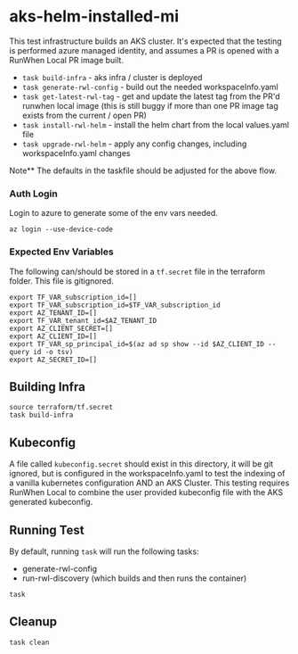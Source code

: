 # aks-helm-installed-mi
This test infrastructure builds an AKS cluster. It's expected that the testing is performed azure managed identity, and assumes a PR is opened with a RunWhen Local PR image built. 
- `task build-infra` - aks infra / cluster is deployed
- `task generate-rwl-config` - build out the needed workspaceInfo.yaml 
- `task get-latest-rwl-tag` - get and update the latest tag from the PR'd runwhen local image (this is still buggy if more than one PR image tag exists from the current / open PR)
- `task install-rwl-helm` - install the helm chart from the local values.yaml file
- `task upgrade-rwl-helm` - apply any config changes, including workspaceInfo.yaml changes


Note** The defaults in the taskfile should be adjusted for the above flow. 

### Auth Login 
Login to azure to generate some of the env vars needed. 

```
az login --use-device-code

```

### Expected Env Variables
The following can/should be stored in a `tf.secret` file in the terraform folder. This file is gitignored. 

```
export TF_VAR_subscription_id=[]
export TF_VAR_subscription_id=$TF_VAR_subscription_id
export AZ_TENANT_ID=[]
export TF_VAR_tenant_id=$AZ_TENANT_ID
export AZ_CLIENT_SECRET=[]
export AZ_CLIENT_ID=[]
export TF_VAR_sp_principal_id=$(az ad sp show --id $AZ_CLIENT_ID --query id -o tsv)
export AZ_SECRET_ID=[]
```

## Building Infra

```
source terraform/tf.secret
task build-infra

```

## Kubeconfig 
A file called `kubeconfig.secret` should exist in this directory, it will be git ignored, but is configured in the workspaceInfo.yaml 
to test the indexing of a vanilla kubernetes configuration AND an AKS Cluster. This testing requires RunWhen Local to combine the user 
provided kubeconfig file with the AKS generated kubeconfig. 


## Running Test
By default, running `task` will run the following tasks: 
- generate-rwl-config
- run-rwl-discovery (which builds and then runs the container)
```
task 
```


## Cleanup
```
task clean
```